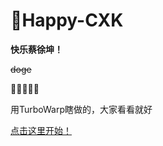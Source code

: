 # 🎉Happy-CXK

**快乐蔡徐坤！**

~~doge~~

🤣🤣🤣🤣🤣

用TurboWarp瞎做的，大家看看就好

[点击这里开始！](https://sz2528.github.io/game/Happy-CXK)
